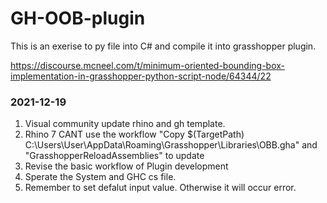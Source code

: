 # GH-OOB-plugin

This is an exerise to py file into C# and compile it into grasshopper plugin.

https://discourse.mcneel.com/t/minimum-oriented-bounding-box-implementation-in-grasshopper-python-script-node/64344/22

### 2021-12-19
1. Visual community update rhino and gh template.
2. Rhino 7 CANT use the workflow "Copy $(TargetPath) C:\Users\User\AppData\Roaming\Grasshopper\Libraries\OBB.gha" and "GrasshopperReloadAssemblies" to update
3. Revise the basic workflow of Plugin development
4. Sperate the System and GHC cs file.
5. Remember to set defalut input value. Otherwise it will occur error.
